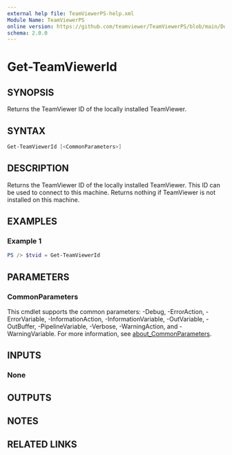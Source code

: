 ```yaml
---
external help file: TeamViewerPS-help.xml
Module Name: TeamViewerPS
online version: https://github.com/teamviewer/TeamViewerPS/blob/main/Docs/Help/Get-TeamViewerId.md
schema: 2.0.0
---
```


# Get-TeamViewerId

## SYNOPSIS

Returns the TeamViewer ID of the locally installed TeamViewer.

## SYNTAX

```powershell
Get-TeamViewerId [<CommonParameters>]
```

## DESCRIPTION

Returns the TeamViewer ID of the locally installed TeamViewer. This ID can be
used to connect to this machine.
Returns nothing if TeamViewer is not installed on this machine.

## EXAMPLES

### Example 1

```powershell
PS /> $tvid = Get-TeamViewerId
```

## PARAMETERS

### CommonParameters

This cmdlet supports the common parameters: -Debug, -ErrorAction, -ErrorVariable, -InformationAction, -InformationVariable, -OutVariable, -OutBuffer, -PipelineVariable, -Verbose, -WarningAction, and -WarningVariable. For more information, see [about_CommonParameters](http://go.microsoft.com/fwlink/?LinkID=113216).

## INPUTS

### None

## OUTPUTS

## NOTES

## RELATED LINKS
